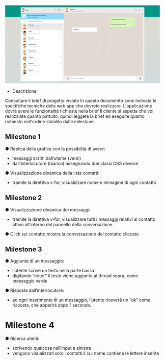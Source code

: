 ![alt text](assets/img/Boolzapp-screenshot.png)

* Descrizione

Consultare il brief di progetto inviato
In questo documento sono indicate le specifiche tecniche della web app che dovrete realizzare.
L'applicazione dovrá avere le funzionalitá richieste nella brief
Il cliente si aspetta che voi realizziate quanto pattuito, quindi leggete la brief ed eseguite quanto richiesto nell'ordine stabilito dalle milestone.

## Milestone 1
● Replica della grafica con la possibilità di avere:
- messaggi scritti dall’utente (verdi) 
- dall’interlocutore (bianco) assegnando due classi CSS diverse

● Visualizzazione dinamica della lista contatti: 
- tramite la direttiva v-for, visualizzare nome e immagine di ogni contatto

## Milestone 2
● Visualizzazione dinamica dei messaggi: 
- tramite la direttiva v-for, visualizzare tutti i messaggi relativi al contatto attivo all’interno del pannello della conversazione

● Click sul contatto mostra la conversazione del contatto cliccato

## Milestone 3
● Aggiunta di un messaggio: 
- l’utente scrive un testo nella parte bassa
- digitando “enter” il testo viene aggiunto al thread sopra, come messaggio verde

● Risposta dall’interlocutore:
 - ad ogni inserimento di un messaggio, l’utente riceverà un “ok” come risposta, che apparirà dopo 1 secondo.

# Milestone 4
● Ricerca utenti: 
- scrivendo qualcosa nell’input a sinistra
- vengono visualizzati solo i contatti il cui nome contiene le lettere inserite 
<!-- (es, Marco, Matteo Martina -> Scrivo “mar” rimangono solo Marco e Martina) -->